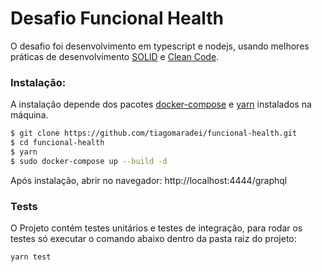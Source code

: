 # Desafio Funcional Health

O desafio foi desenvolvimento em typescript e nodejs, usando melhores práticas de desenvolvimento [SOLID](https://medium.com/joaorobertopb/o-que-%C3%A9-solid-o-guia-completo-para-voc%C3%AA-entender-os-5-princ%C3%ADpios-da-poo-2b937b3fc530) e [Clean Code](https://medium.com/joaorobertopb/2-clean-code-boas-pr%C3%A1ticas-para-escrever-c%C3%B3digos-impec%C3%A1veis-361997b3c8b5).

### Instalação:
A instalação depende dos pacotes [docker-compose](https://docs.docker.com/compose/install/) e [yarn](https://classic.yarnpkg.com/en/docs/install/#debian-stable) instalados na máquina.
```sh
$ git clone https://github.com/tiagomaradei/funcional-health.git
$ cd funcional-health
$ yarn
$ sudo docker-compose up --build -d
```
Após instalação, abrir no navegador: http://localhost:4444/graphql

### Tests
O Projeto contém testes unitários e testes de integração, para rodar os testes só executar o comando abaixo dentro da pasta raiz do projeto:
```sh
yarn test
```
